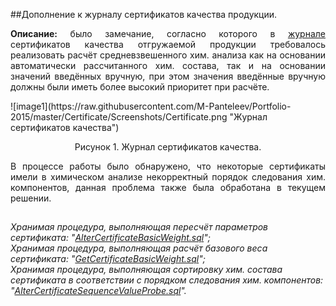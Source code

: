 ##Дополнение к журналу сертификатов качества продукции.
<p align="justify">
<b>Описание:</b> было замечание, согласно которого в <a href="https://raw.githubusercontent.com/M-Panteleev/Portfolio-2015/master/Certificate/Screenshots/Certificate.png" target="_blank" title= "Открыть в новой вкладке">журнале</a> сертификатов качества отгружаемой продукции требовалось реализовать расчёт средневзвешенного хим. анализа как на основании автоматически рассчитанного хим. состава, так и на основании значений введённых вручную, при этом значения введённые вручную должны были иметь более высокий приоритет при расчёте.
</p>
![image1](https://raw.githubusercontent.com/M-Panteleev/Portfolio-2015/master/Certificate/Screenshots/Certificate.png "Журнал сертификатов качества")
<p align="center">Рисунок 1. Журнал сертификатов качества.</p>

<p align="justify">
В процессе работы было обнаружено, что некоторые сертификаты имели в химическом анализе некорректный порядок следования хим. компонентов, данная проблема также была обработана в текущем решении.<br> 
</p>

<h2></h2>
<i>Хранимая процедура, выполняющая пересчёт параметров сертификата: "<a href="https://github.com/M-Panteleev/Portfolio-2015/blob/master/Certificate/SQL/AlterCertificateBasicWeight.sql" target="_blank" title= "Открыть в новой вкладке">AlterCertificateBasicWeight.sql</a>";
<br> 
Хранимая процедура, выполняющая расчёт базового веса сертификата: "<a href="https://github.com/M-Panteleev/Portfolio-2015/blob/master/Certificate/SQL/GetCertificateBasicWeight.sql" target="_blank" title= "Открыть в новой вкладке">GetCertificateBasicWeight.sql</a>"; 
<br>
Хранимая процедура, выполняющая сортировку хим. состава сертификата в соответствии с порядком следования хим. компонентов: "<a href="https://github.com/M-Panteleev/Portfolio-2015/blob/master/Certificate/SQL/AlterCertificateSequenceValueProbe.sql" target="_blank" title= "Открыть в новой вкладке">AlterCertificateSequenceValueProbe.sql</a>".
